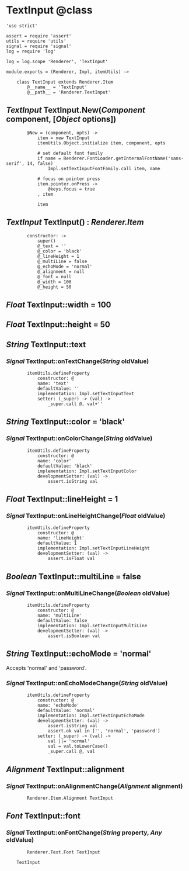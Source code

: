 TextInput @class
=========

	'use strict'

	assert = require 'assert'
	utils = require 'utils'
	signal = require 'signal'
	log = require 'log'

	log = log.scope 'Renderer', 'TextInput'

	module.exports = (Renderer, Impl, itemUtils) ->

		class TextInput extends Renderer.Item
			@__name__ = 'TextInput'
			@__path__ = 'Renderer.TextInput'

*TextInput* TextInput.New(*Component* component, [*Object* options])
--------------------------------------------------------------------

			@New = (component, opts) ->
				item = new TextInput
				itemUtils.Object.initialize item, component, opts

				# set default font family
				if name = Renderer.FontLoader.getInternalFontName('sans-serif', 14, false)
					Impl.setTextInputFontFamily.call item, name

				# focus on pointer press
				item.pointer.onPress ->
					@keys.focus = true
				, item

				item

*TextInput* TextInput() : *Renderer.Item*
-----------------------------------------

			constructor: ->
				super()
				@_text = ''
				@_color = 'black'
				@_lineHeight = 1
				@_multiLine = false
				@_echoMode = 'normal'
				@_alignment = null
				@_font = null
				@_width = 100
				@_height = 50

*Float* TextInput::width = 100
------------------------------

*Float* TextInput::height = 50
------------------------------

*String* TextInput::text
------------------------

### *Signal* TextInput::onTextChange(*String* oldValue)

			itemUtils.defineProperty
				constructor: @
				name: 'text'
				defaultValue: ''
				implementation: Impl.setTextInputText
				setter: (_super) -> (val) ->
					_super.call @, val+''

*String* TextInput::color = 'black'
-----------------------------------

### *Signal* TextInput::onColorChange(*String* oldValue)

			itemUtils.defineProperty
				constructor: @
				name: 'color'
				defaultValue: 'black'
				implementation: Impl.setTextInputColor
				developmentSetter: (val) ->
					assert.isString val

*Float* TextInput::lineHeight = 1
---------------------------------

### *Signal* TextInput::onLineHeightChange(*Float* oldValue)

			itemUtils.defineProperty
				constructor: @
				name: 'lineHeight'
				defaultValue: 1
				implementation: Impl.setTextInputLineHeight
				developmentSetter: (val) ->
					assert.isFloat val

*Boolean* TextInput::multiLine = false
--------------------------------------

### *Signal* TextInput::onMultiLineChange(*Boolean* oldValue)

			itemUtils.defineProperty
				constructor: @
				name: 'multiLine'
				defaultValue: false
				implementation: Impl.setTextInputMultiLine
				developmentSetter: (val) ->
					assert.isBoolean val

*String* TextInput::echoMode = 'normal'
---------------------------------------

Accepts 'normal' and 'password'.

### *Signal* TextInput::onEchoModeChange(*String* oldValue)

			itemUtils.defineProperty
				constructor: @
				name: 'echoMode'
				defaultValue: 'normal'
				implementation: Impl.setTextInputEchoMode
				developmentSetter: (val) ->
					assert.isString val
					assert.ok val in ['', 'normal', 'password']
				setter: (_super) -> (val) ->
					val ||= 'normal'
					val = val.toLowerCase()
					_super.call @, val

*Alignment* TextInput::alignment
--------------------------------

### *Signal* TextInput::onAlignmentChange(*Alignment* alignment)

			Renderer.Item.Alignment TextInput

*Font* TextInput::font
----------------------

### *Signal* TextInput::onFontChange(*String* property, *Any* oldValue)

			Renderer.Text.Font TextInput

		TextInput

